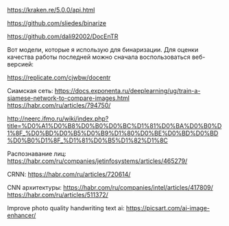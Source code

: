 https://kraken.re/5.0.0/api.html

https://github.com/sliedes/binarize

https://github.com/dali92002/DocEnTR

Вот модели, которые я использую для бинаризации. Для оценки качества работы последней можно сначала воспользоваться веб-версией:

https://replicate.com/cjwbw/docentr

Сиамская сеть:
https://docs.exponenta.ru/deeplearning/ug/train-a-siamese-network-to-compare-images.html
https://habr.com/ru/articles/794750/

http://neerc.ifmo.ru/wiki/index.php?title=%D0%A1%D0%B8%D0%B0%D0%BC%D1%81%D0%BA%D0%B0%D1%8F_%D0%BD%D0%B5%D0%B9%D1%80%D0%BE%D0%BD%D0%BD%D0%B0%D1%8F_%D1%81%D0%B5%D1%82%D1%8C

Распознавание лиц:
https://habr.com/ru/companies/jetinfosystems/articles/465279/

CRNN:
https://habr.com/ru/articles/720614/

CNN архитектуры:
https://habr.com/ru/companies/intel/articles/417809/
https://habr.com/ru/articles/511372/


Improve photo quality handwriting text ai:
https://picsart.com/ai-image-enhancer/